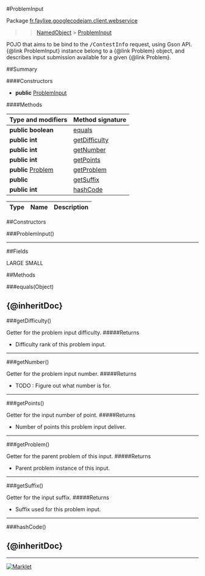 #ProblemInput

Package [fr.faylixe.googlecodejam.client.webservice](README.md)<br>
>  > [NamedObject](common/NamedObject.md) > [ProblemInput](ProblemInput.md)

<p>POJO that aims to be bind to the <tt>/ContestInfo</tt>
 request, using Gson API. {@link ProblemInput} instance belong
 to a {@link Problem} object, and describes input submission
 available for a given {@link Problem}.</p>

##Summary

####Constructors

* **public** [ProblemInput](#probleminput)

####Methods

Type and modifiers | Method signature
 --- | --- 
**public** **boolean** | [equals](#equalsobject)
**public** **int** | [getDifficulty](#getdifficulty)
**public** **int** | [getNumber](#getnumber)
**public** **int** | [getPoints](#getpoints)
**public** [Problem](Problem.md) | [getProblem](#getproblem)
**public**  | [getSuffix](#getsuffix)
**public** **int** | [hashCode](#hashcode)

Type | Name | Description
 --- | --- | --- 


##Constructors

###ProblemInput()



---

##Fields

LARGE
SMALL

##Methods

###equals(Object)


{@inheritDoc}
---
###getDifficulty()


Getter for the problem input difficulty.
#####Returns


* Difficulty rank of this problem input.

---
###getNumber()


Getter for the problem input number.
#####Returns


* TODO : Figure out what number is for.

---
###getPoints()


Getter for the input number of point.
#####Returns


* Number of points this problem input deliver.

---
###getProblem()


Getter for the parent problem of this input.
#####Returns


* Parent problem instance of this input.

---
###getSuffix()


Getter for the input suffix.
#####Returns


* Suffix used for this problem input.

---
###hashCode()


{@inheritDoc}
---
---
[![Marklet](https://img.shields.io/badge/Generated%20by-Marklet-green.svg)](https://github.com/Faylixe/marklet)
